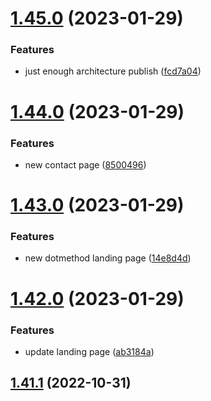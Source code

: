 # [1.45.0](https://github.com/MihaiNueleanu/blog/compare/1.44.0...1.45.0) (2023-01-29)


### Features

* just enough architecture publish ([fcd7a04](https://github.com/MihaiNueleanu/blog/commit/fcd7a04a406fbd5d384bcba7966d2bb9f070521d))



# [1.44.0](https://github.com/MihaiNueleanu/blog/compare/1.43.0...1.44.0) (2023-01-29)


### Features

* new contact page ([8500496](https://github.com/MihaiNueleanu/blog/commit/850049629cd72eb4875ba0c3f725866aa2ce069a))



# [1.43.0](https://github.com/MihaiNueleanu/blog/compare/1.42.0...1.43.0) (2023-01-29)


### Features

* new dotmethod landing page ([14e8d4d](https://github.com/MihaiNueleanu/blog/commit/14e8d4d2585665b9f4ea6f51deb834076d8b4976))



# [1.42.0](https://github.com/MihaiNueleanu/blog/compare/1.41.1...1.42.0) (2023-01-29)


### Features

* update landing page ([ab3184a](https://github.com/MihaiNueleanu/blog/commit/ab3184a0c195c96a717063fe150521cb9a9b94c9))



## [1.41.1](https://github.com/MihaiNueleanu/blog/compare/1.41.0...1.41.1) (2022-10-31)



